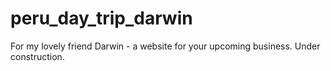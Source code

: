 # peru_day_trip_darwin
For my lovely friend Darwin - a website for your upcoming business. Under construction.
